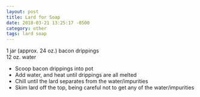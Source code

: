 ```yaml
---
layout: post
title: Lard for Soap
date: 2018-03-21 13:25:17 -0500
category: other
tags: lard soap
---
```

1 jar (approx. 24 oz.) bacon drippings  
12 oz. water  
<ul>
 	<li>Scoop bacon drippings into pot</li>
 	<li>Add water, and heat until drippings are all melted</li>
 	<li>Chill until the lard separates from the water/impurities</li>
 	<li>Skim lard off the top, being careful not to get any of the water/impurities</li>
</ul>
